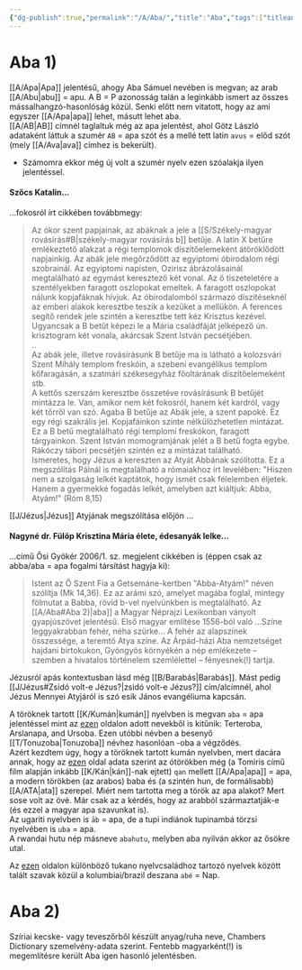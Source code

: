 ```yaml
---
{"dg-publish":true,"permalink":"/A/Aba/","title":"Aba","tags":["titleandheadingonedontmatch","multipleentries","stitched"],"created":"2023-10-12T07:13","updated":"2024-10-22T19:49"}
---
```



# Aba 1)

[[A/Apa\|Apa]] jelentésű, ahogy Aba Sámuel nevében is megvan; az arab [[A/Abu\|abu]] = apu. A B = P azonosság talán a leginkább ismert az összes mássalhangzó-hasonlóság közül. Senki előtt nem vitatott, hogy az ami egyszer [[A/Apa\|apa]] lehet, másutt lehet aba.  
[[A/AB\|AB]] címnél taglaltuk még az apa jelentést, ahol Götz László adataként láttuk a szumér `AB` = apa szót és a mellé tett latin `avus` = előd szót (mely [[A/Ava\|ava]] címhez is bekerült).  
- Számomra ekkor még új volt a szumér nyelv ezen szóalakja ilyen jelentéssel.

#### Szőcs Katalin...

...fokosról írt cikkében továbbmegy:  
> Az ókor szent papjainak, az abáknak a jele a [[S/Székely-magyar rovásírás#B\|székely-magyar rovásírás b]] betűje. A latin X betűre emlékeztető alakzat a régi templomok díszítőelemeként átöröklődött napjainkig. Az abák jele megőrződött az egyiptomi óbirodalom régi szobrainál. Az egyiptomi napisten, Ozirisz ábrázolásainál megtalálható az egymást keresztező két vonal. Az ő tiszeteletére a szentélyekben faragott oszlopokat emeltek. A faragott oszlopokat nálunk kopjafáknak hívjuk. Az óbirodalomból származó díszítéseknél az emberi alakok keresztbe teszik a kezüket a mellükön. A ferences segítő rendek jele szintén a keresztbe tett kéz Krisztus kezével. Ugyancsak a B betűt képezi le a Mária családfáját jelképező ún. krisztogram két vonala, akárcsak Szent István pecsétjében.  
> ..  
> Az abák jele, illetve rovásírásunk B betűje ma is látható a kolozsvári Szent Mihály templom freskóin, a szebeni evangélikus templom kőfaragásán, a szatmári székesegyház főoltárának díszítőelemeként stb.  
> A kettős szerszám keresztbe összetéve rovásírásunk B betűjét mintázza le. Van, amikor nem két fokosról, hanem két kardról, vagy két tőrről van szó. Agaba B betűje az Abák jele, a szent papoké. Ez egy régi szakrális jel. Kopjafáinkon szinte nélkülözhetetlen mintázat. Ez a B betű megtalálható régi templomi freskókon, faragott tárgyainkon. Szent István momogramjának jelét a B betű fogta egybe. Rákóczy tábori pecsétjén szintén ez a mintázat található.  
> Ismeretes, hogy Jézus a kereszten az Atyát Abbának szólította. Ez a megszólítás Pálnál is megtalálható a rómaiakhoz írt levelében: "Hiszen nem a szolgaság lelkét kaptátok, hogy ismét csak félelemben éljetek. Hanem a gyermekké fogadás lelkét, amelyben azt kiáltjuk: Abba, Atyám!" (Róm 8,15)  

[[J/Jézus\|Jézus]] Atyjának megszólítása előjön ...

#### Nagyné dr. Fülöp Krisztina Mária élete, édesanyák lelke...

...című Ősi Gyökér 2006/1. sz. megjelent cikkében is (éppen csak az abba/aba = apa fogalmi társítást hagyja ki):  
> Istent az Ő Szent Fia a Getsemáne-kertben "Abba-Atyám!" néven szólítja (Mk 14,36). Ez az arámi szó, amelyet magába foglal, mintegy fölmutat a Babba, rövid b-vel nyelvünkben is megtalálható. Az [[A/Aba#Aba 2)\|aba]] a Magyar Néprajzi Lexikonban ványolt gyapjúszövet jelentésű. Első magyar említése 1556-ból való ...Színe leggyakrabban fehér, néha szürke... A fehér az alapszínek összessége, a teremtő Atya színe. Az Árpád-házi Aba nemzetséget hajdani birtokukon, Gyöngyös környékén a nép emlékezete – szemben a hivatalos történelem szemlélettel – fényesnek(!) tartja.  

Jézusról apás kontextusban lásd még [[B/Barabás\|Barabás]]. Mást pedig [[J/Jézus#Zsidó volt-e Jézus?\|zsidó volt-e Jézus?]] cím/alcímnél, ahol Jézus Mennyei Atyjáról is szó esik János evangéliuma kapcsán.  

A töröknek tartott [[K/Kumán\|kumán]] nyelvben is megvan `aba` = apa jelentéssel mint az [ezen](https://en.wikipedia.org/wiki/House_of_Basarab) oldalon adott nevekből is kitűnik: Terteroba, Arslanapa, and Ursoba. Ezen utóbbi névben a besenyő [[T/Tonuzoba\|Tonuzoba]] névhez hasonlóan -oba a végződés.  
Azért kezdtem úgy, hogy a töröknek tartott kumán nyelvben, mert dacára annak, hogy az [ezen](https://www.wordsense.eu/father/) oldal adata szerint az ótörökben még (a Tomiris című film alapján inkább [[K/Kán\|kán]]-nak ejtett) `qan` mellett [[A/Apa\|apa]] = apa, a modern törökben (az arabos) baba és (a szintén hun, de formálisabb) [[A/ATA\|ata]] szerepel. Miért nem tartotta meg a török az apa alakot? Mert sose volt az övé. Már csak az a kérdés, hogy az arabból származtatják-e (és ezzel a magyar apa szavunkat is).  
Az ugariti nyelvben is `ảb` = apa, de a tupi indiánok tupinambá törzsi nyelvében is `uba` = apa.  
A rwandai hutu nép másneve `abahutu`, melyben aba nyilván akkor az ősökre utal.  

Az [ezen](https://en.wikipedia.org/wiki/Tucanoan_languages) oldalon különböző tukano nyelvcsaládhoz tartozó nyelvek között talált szavak közül a kolumbiai/brazil deszana `abé` = Nap.  

# Aba 2)

Szíriai kecske- vagy teveszőrből készült anyag/ruha neve, Chambers Dictionary szemelvény-adata szerint. Fentebb magyarként(!) is megemlítésre került Aba igen hasonló jelentésben.  